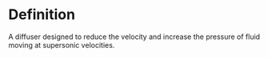 # Definition

A diffuser designed to reduce the velocity and increase the pressure of
fluid moving at supersonic velocities.
